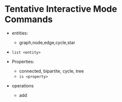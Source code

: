 # Tentative Interactive Mode Commands

- entities:
	- graph,node,edge,cycle,star
- `list <entity>`

- Properties:
	- connected, bipartite, cycle, tree
	- `is <property>`
- operations
	- add <entity>
